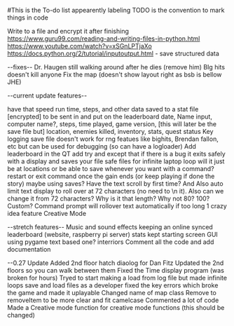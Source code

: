 #This is the To-do list
appearently labeling TODO is the convention to mark things in code

Write to a file and encrypt it after finishing
https://www.guru99.com/reading-and-writing-files-in-python.html
https://www.youtube.com/watch?v=xSGnLPTjaXo
https://docs.python.org/2/tutorial/inputoutput.html - save structured data

--fixes--
Dr. Haugen still walking around after he dies (remove him)
BIg hits doesn't kill anyone
Fix the map (doesn't show layout right as bsb is bellow JHE)


--current update features--

have that speed run time, steps, and other data saved to a stat file [encrypted] to be sent in and put on the leaderboard
	date, Name input, computer name?, steps, time played, game version,
	[this will later be the save file but] location, enemies killed, inventory, stats, quest status
	Key logging save file doesn't work for rng featues like bighits, Brendan fallon, etc but can be used for debugging (so can have a logloader) 
Add leaderboard in the QT
add try and except that if there is a bug it exits safely with a display and saves your file
safe files for infinite laptop loop
	will it just be at locations 
	or be able to save whenever you want with a command?
restart or exit command once the gain ends (or keep playing if done the story)
	maybe using saves?
Have the text scroll by first time? And Also auto limit text display to roll over at 72 characters (no need to \n it).
	Also can we change it from 72 characters? Why is it that length? Why not 80? 100? Custom?
	Command prompt will rollover text automatically if too long
1 crazy idea feature
Creative Mode

--stretch features--
Music and sound effects
keeping an online synced leaderboard (website, raspberry pi server)
stats kept
starting screen
	GUI using pygame text based one?
interriors
Comment all the code and add documentation

--0.27 Update
Added 2nd floor hatch
diaolog for Dan Fitz
Updated the 2nd floors so you can walk between them
Fixed the Time display program (was broken for hours)
Tryed to start making a load from log file but made infinite loops
save and load files as a developer
fixed the key errors which broke the game and made it uplayable
Changed name of map class Remove to removeItem to be more clear and fit camelcase
Commented a lot of code
Made a Creative mode function for creative mode functions (this should be changed)
